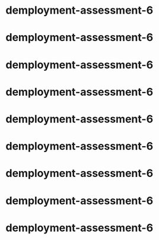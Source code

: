# demployment-assessment-6
# demployment-assessment-6
# demployment-assessment-6
# demployment-assessment-6
# demployment-assessment-6
# demployment-assessment-6
# demployment-assessment-6
# demployment-assessment-6
# demployment-assessment-6
